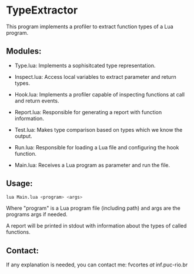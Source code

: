 # TypeExtractor

This program implements a profiler to extract function types of a Lua program.

## Modules:

* Type.lua: Implements a sophisitcated type representation.

* Inspect.lua: Access local variables to extract parameter and return types.

* Hook.lua: Implements a profiler capable of inspecting functions at call and return events.

* Report.lua: Responsible for generating a report with function information.

* Test.lua: Makes type comparison based on types which we know the output.

* Run.lua: Responsible for loading a Lua file and configuring the hook function.

* Main.lua: Receives a Lua program as parameter and run the file.

## Usage:

```bash
lua Main.lua <program> <args>
```

Where "program" is a Lua program file (including path) and args are the programs args if needed.
  
A report will be printed in stdout with information about the types of called functions.

## Contact:

If any explanation is needed, you can contact me: fvcortes _at_ inf.puc-rio.br


